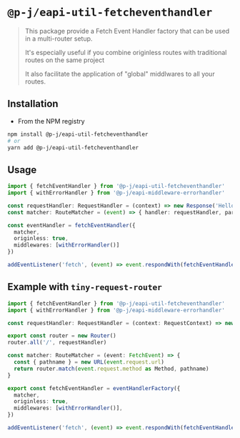 # `@p-j/eapi-util-fetcheventhandler`

> This package provide a Fetch Event Handler factory that can be used in a multi-router setup.
>
> It's especially useful if you combine originless routes with traditional routes on the same project
>
> It also facilitate the application of "global" middlwares to all your routes.

## Installation

- From the NPM registry

```sh
npm install @p-j/eapi-util-fetcheventhandler
# or
yarn add @p-j/eapi-util-fetcheventhandler
```

## Usage

```ts
import { fetchEventHandler } from '@p-j/eapi-util-fetcheventhandler'
import { withErrorHandler } from '@p-j/eapi-middleware-errorhandler'

const requestHandler: RequestHandler = (context) => new Response('Hello World')
const matcher: RouteMatcher = (event) => { handler: requestHandler, param: {} }

const eventHandler = fetchEventHandler({
  matcher,
  originless: true,
  middlewares: [withErrorHandler()]
})

addEventListener('fetch', (event) => event.respondWith(fetchEventHandler(event)))
```

## Example with `tiny-request-router`

```ts
import { fetchEventHandler } from '@p-j/eapi-util-fetcheventhandler'
import { withErrorHandler } from '@p-j/eapi-middleware-errorhandler'

const requestHandler: RequestHandler = (context: RequestContext) => new Response('Hello World')

export const router = new Router()
router.all('/', requestHandler)

const matcher: RouteMatcher = (event: FetchEvent) => {
  const { pathname } = new URL(event.request.url)
  return router.match(event.request.method as Method, pathname)
}

export const fetchEventHandler = eventHandlerFactory({
  matcher,
  originless: true,
  middlewares: [withErrorHandler()],
})

addEventListener('fetch', (event) => event.respondWith(fetchEventHandler(event)))
```
